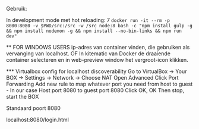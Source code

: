 Gebruik:

In development mode met hot reloading:
7
`docker run -it --rm -p 8080:8080 -v $PWD/src:/src -w /src node:8 bash -c "npm install gulp -g && npm install nodemon -g && npm install --no-bin-links && npm run dev"`

** FOR WINDOWS USERS
ip-adres van container vinden, die gebruiken als vervanging van localhost.
OF
In kitematic van Docker de draaiende container selecteren en in web-preview window het vergroot-icon klikken.

*** Virtualbox config for localhost discoverability
Go to VirtualBox -> Your BOX -> Settings -> Network ->
Choose NAT
Open Advanced
Click Port Forwarding
Add new rule to map whatever port you need from host to guest - In our case Host port 8080 to guest port 8080
Click OK, OK
Then stop, start the BOX

Standaard poort 8080

localhost:8080/login.html